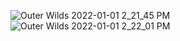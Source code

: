 ![Outer Wilds 2022-01-01 2_21_45 PM](https://user-images.githubusercontent.com/75101437/147861347-b94a14be-e8ef-4f3e-a510-d59afc263cab.png)
![Outer Wilds 2022-01-01 2_22_01 PM](https://user-images.githubusercontent.com/75101437/147861348-c0725e07-fd08-42b5-9bf3-b793a6ac5340.png)
